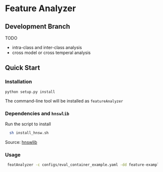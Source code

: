 # Feature Analyzer

## Development Branch
TODO
- intra-class and inter-class analysis
- cross model or cross temperal analysis

## Quick Start

### Installation

```
python setup.py install
```
The command-line tool will be installed as `featureAnalyzer`

### Dependencies and `hnswlib`
Run the script to install
```bash
  sh install_hnsw.sh
```
Source: [hnswlib](https://github.com/nmslib/hnswlib)

### Usage
```bash
 featAnalyzer -c configs/eval_container_example.yaml -dd feature-examples/container_example/
```
